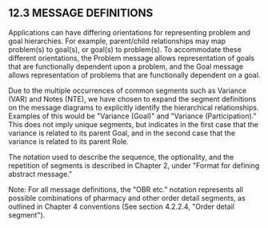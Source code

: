 ## 12.3 MESSAGE DEFINITIONS

Applications can have differing orientations for representing problem and goal hierarchies. For example, parent/child relationships may map problem(s) to goal(s), or goal(s) to problem(s). To accommodate these different orientations, the Problem message allows representation of goals that are functionally dependent upon a problem, and the Goal message allows representation of problems that are functionally dependent on a goal.

Due to the multiple occurrences of common segments such as Variance (VAR) and Notes (NTE), we have chosen to expand the segment definitions on the message diagrams to explicitly identify the hierarchical relationships. Examples of this would be "Variance (Goal)" and "Variance (Participation)." This does not imply unique segments, but indicates in the first case that the variance is related to its parent Goal, and in the second case that the variance is related to its parent Role.

The notation used to describe the sequence, the optionality, and the repetition of segments is described in Chapter 2, under "Format for defining abstract message."

Note: For all message definitions, the "OBR etc." notation represents all possible combinations of pharmacy and other order detail segments, as outlined in Chapter 4 conventions (See section 4.2.2.4, "Order detail segment").
